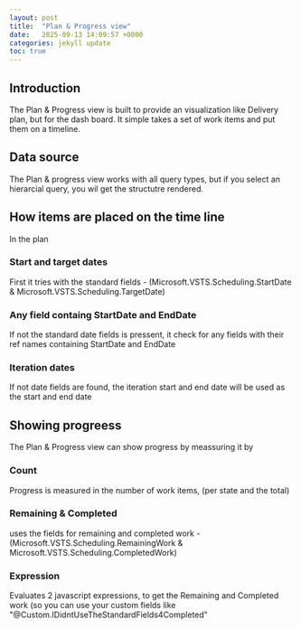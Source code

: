 ```yaml
---
layout: post
title:  "Plan & Progress view"
date:   2025-09-13 14:09:57 +0000
categories: jekyll update
toc: true
---
```


## Introduction 
The Plan & Progress view is built to provide an visualization like Delivery plan, but for the dash board. It simple takes a set of work items and put them on a timeline. 

## Data source 
The Plan & progress view works with all query types, but if you select an hierarcial query, you wil get the structutre rendered. 

## How items are placed on the time line
In the plan 
### Start and target dates 
First it tries with the standard fields - (Microsoft.VSTS.Scheduling.StartDate & Microsoft.VSTS.Scheduling.TargetDate)

### Any field containg StartDate and EndDate 
If not the standard date fields is pressent, it check for any fields with their ref names containing StartDate and EndDate

### Iteration dates
If not date fields are found, the iteration start and end date will be used as the start and end date 

## Showing progreess
The Plan & Progress view can show progress by meassuring it by 

### Count
Progress is measured in the number of work items, (per state and the total)

### Remaining & Completed 
uses the fields for remaining and completed work - (Microsoft.VSTS.Scheduling.RemainingWork & Microsoft.VSTS.Scheduling.CompletedWork)

### Expression 
Evaluates 2 javascript expressions, to get the Remaining and Completed work (so you can use your custom fields like "@Custom.IDidntUseTheStandardFields4Completed"


